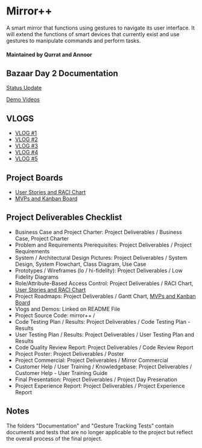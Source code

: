 # Mirror++

A smart mirror that functions using gestures to navigate its user interface. It will extend the functions of smart devices that currently exist and use gestures to manipulate commands and perform tasks.

#### Maintained by Qurrat and Annoor

## Bazaar Day 2 Documentation
[Status Update](https://github.com/annoor98/ense-400-capstone/blob/main/Documentation/Bazaar%20Day%202%20Status%20Update.pdf)

[Demo Videos](https://www.youtube.com/watch?v=x5D41Og0Nmc)

## VLOGS
* [VLOG #1](https://www.youtube.com/watch?v=p-QscUXVlfg&ab_channel=AnnoorRahman)
* [VLOG #2](https://www.youtube.com/watch?v=RuYgLEflTps&ab_channel=AnnoorRahman)
* [VLOG #3](https://www.youtube.com/watch?v=LThE1gjlmOM&ab_channel=AnnoorRahman)
* [VLOG #4](https://www.youtube.com/watch?v=E9mAc3G4bAs)
* [VLOG #5](https://www.youtube.com/watch?v=9_JzaCwo5-A)

## Project Boards
* [User Stories and RACI Chart](https://github.com/annoor98/ense-400-capstone/projects/1)
* [MVPs and Kanban Board](https://github.com/annoor98/ense-400-capstone/projects/2)

## Project Deliverables Checklist
* Business Case and Project Charter: Project Deliverables / Business Case, Project Charter
* Problem and Requirements Prerequisites: Project Deliverables / Project Requirements
* System / Architectural Design Pictures: Project Deliverables / System Design, System Flowchart, Class Diagram, Use Case
* Prototypes / Wireframes (lo / hi-fidelity): Project Deliverables / Low Fidelity Diagrams
* Role/Attribute-Based Access Control: Project Deliverables / RACI Chart, [User Stories and RACI Chart](https://github.com/annoor98/ense-400-capstone/projects/1)
* Project Roadmaps: Project Deliverables / Gantt Chart, [MVPs and Kanban Board](https://github.com/annoor98/ense-400-capstone/projects/2)
* Vlogs and Demos: Linked on README File
* Project Source Code: mirror++ /
* Code Testing Plan / Results: Project Deliverables / Code Testing Plan - Results
* User Testing Plan / Results: Project Deliverables / User Testing Plan and Results
* Code Quality Review Report: Project Deliverables / Code Review Report
* Project Poster: Project Deliverables / Poster
* Project Commercial: Project Deliverables / Mirror Commercial
* Customer Help / User Training / Knowledgebase: Project Deliverables / Customer Help - User Training Guide
* Final Presentation: Project Deliverables / Project Day Presenation
* Project Experience Report: Project Deliverables / Project Experience Report

## Notes
The folders "Documentation" and "Gesture Tracking Tests" contain documents and tests that are no longer applicable to the project but reflect the overall process of the final project.
